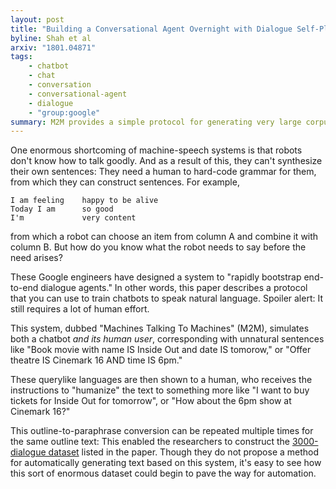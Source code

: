 ```yaml
---
layout: post
title: "Building a Conversational Agent Overnight with Dialogue Self-Play"
byline: Shah et al
arxiv: "1801.04871"
tags:
    - chatbot
    - chat
    - conversation
    - conversational-agent
    - dialogue
    - "group:google"
summary: M2M provides a simple protocol for generating very large corpuses of human-like text from machine-generated outlines, toward the construction of natural language chatbots.
---
```


One enormous shortcoming of machine-speech systems is that robots don't know how to talk goodly. And as a result of this, they can't synthesize their own sentences: They need a human to hard-code grammar for them, from which they can construct sentences. For example,

```text
I am feeling    happy to be alive
Today I am      so good
I'm             very content
```

from which a robot can choose an item from column A and combine it with column B. But how do you know what the robot needs to say before the need arises?

These Google engineers have designed a system to "rapidly bootstrap end-to-end dialogue agents." In other words, this paper describes a protocol that you can use to train chatbots to speak natural language. Spoiler alert: It still requires a lot of human effort.

This system, dubbed "Machines Talking To Machines" (M2M), simulates both a chatbot _and its human user_, corresponding with unnatural sentences like "Book movie with name IS Inside Out and date IS tomorow," or "Offer theatre IS Cinemark 16 AND time IS 6pm."

These querylike languages are then shown to a human, who receives the instructions to "humanize" the text to something more like "I want to buy tickets for Inside Out for tomorrow", or "How about the 6pm show at Cinemark 16?"

This outline-to-paraphrase conversion can be repeated multiple times for the same outline text: This enabled the researchers to construct the [3000-dialogue dataset](https://github.com/google-research-datasets/simulated-dialogue) listed in the paper. Though they do not propose a method for automatically generating text based on this system, it's easy to see how this sort of enormous dataset could begin to pave the way for automation.
